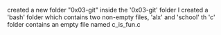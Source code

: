 created a new folder "0x03-git"
inside the '0x03-git' folder I created a 'bash' folder which contains two non-empty files, 'alx' and 'school'
th 'c' folder contains an empty file named c_is_fun.c
